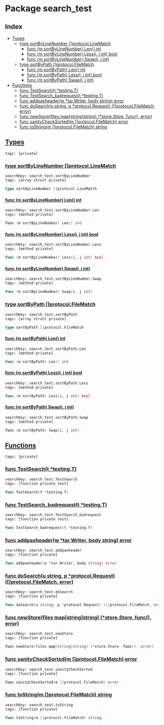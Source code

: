# Package search_test

## Index

* [Types](#type)
    * [type sortByLineNumber []protocol.LineMatch](#sortByLineNumber)
        * [func (m sortByLineNumber) Len() int](#sortByLineNumber.Len)
        * [func (m sortByLineNumber) Less(i, j int) bool](#sortByLineNumber.Less)
        * [func (m sortByLineNumber) Swap(i, j int)](#sortByLineNumber.Swap)
    * [type sortByPath []protocol.FileMatch](#sortByPath)
        * [func (m sortByPath) Len() int](#sortByPath.Len)
        * [func (m sortByPath) Less(i, j int) bool](#sortByPath.Less)
        * [func (m sortByPath) Swap(i, j int)](#sortByPath.Swap)
* [Functions](#func)
    * [func TestSearch(t *testing.T)](#TestSearch)
    * [func TestSearch_badrequest(t *testing.T)](#TestSearch_badrequest)
    * [func addpaxheader(w *tar.Writer, body string) error](#addpaxheader)
    * [func doSearch(u string, p *protocol.Request) ([]protocol.FileMatch, error)](#doSearch)
    * [func newStore(files map[string]string) (*store.Store, func(), error)](#newStore)
    * [func sanityCheckSorted(m []protocol.FileMatch) error](#sanityCheckSorted)
    * [func toString(m []protocol.FileMatch) string](#toString)


## <a id="type" href="#type">Types</a>

```
tags: [private]
```

### <a id="sortByLineNumber" href="#sortByLineNumber">type sortByLineNumber []protocol.LineMatch</a>

```
searchKey: search_test.sortByLineNumber
tags: [array struct private]
```

```Go
type sortByLineNumber []protocol.LineMatch
```

#### <a id="sortByLineNumber.Len" href="#sortByLineNumber.Len">func (m sortByLineNumber) Len() int</a>

```
searchKey: search_test.sortByLineNumber.Len
tags: [method private]
```

```Go
func (m sortByLineNumber) Len() int
```

#### <a id="sortByLineNumber.Less" href="#sortByLineNumber.Less">func (m sortByLineNumber) Less(i, j int) bool</a>

```
searchKey: search_test.sortByLineNumber.Less
tags: [method private]
```

```Go
func (m sortByLineNumber) Less(i, j int) bool
```

#### <a id="sortByLineNumber.Swap" href="#sortByLineNumber.Swap">func (m sortByLineNumber) Swap(i, j int)</a>

```
searchKey: search_test.sortByLineNumber.Swap
tags: [method private]
```

```Go
func (m sortByLineNumber) Swap(i, j int)
```

### <a id="sortByPath" href="#sortByPath">type sortByPath []protocol.FileMatch</a>

```
searchKey: search_test.sortByPath
tags: [array struct private]
```

```Go
type sortByPath []protocol.FileMatch
```

#### <a id="sortByPath.Len" href="#sortByPath.Len">func (m sortByPath) Len() int</a>

```
searchKey: search_test.sortByPath.Len
tags: [method private]
```

```Go
func (m sortByPath) Len() int
```

#### <a id="sortByPath.Less" href="#sortByPath.Less">func (m sortByPath) Less(i, j int) bool</a>

```
searchKey: search_test.sortByPath.Less
tags: [method private]
```

```Go
func (m sortByPath) Less(i, j int) bool
```

#### <a id="sortByPath.Swap" href="#sortByPath.Swap">func (m sortByPath) Swap(i, j int)</a>

```
searchKey: search_test.sortByPath.Swap
tags: [method private]
```

```Go
func (m sortByPath) Swap(i, j int)
```

## <a id="func" href="#func">Functions</a>

```
tags: [private]
```

### <a id="TestSearch" href="#TestSearch">func TestSearch(t *testing.T)</a>

```
searchKey: search_test.TestSearch
tags: [function private test]
```

```Go
func TestSearch(t *testing.T)
```

### <a id="TestSearch_badrequest" href="#TestSearch_badrequest">func TestSearch_badrequest(t *testing.T)</a>

```
searchKey: search_test.TestSearch_badrequest
tags: [function private test]
```

```Go
func TestSearch_badrequest(t *testing.T)
```

### <a id="addpaxheader" href="#addpaxheader">func addpaxheader(w *tar.Writer, body string) error</a>

```
searchKey: search_test.addpaxheader
tags: [function private]
```

```Go
func addpaxheader(w *tar.Writer, body string) error
```

### <a id="doSearch" href="#doSearch">func doSearch(u string, p *protocol.Request) ([]protocol.FileMatch, error)</a>

```
searchKey: search_test.doSearch
tags: [function private]
```

```Go
func doSearch(u string, p *protocol.Request) ([]protocol.FileMatch, error)
```

### <a id="newStore" href="#newStore">func newStore(files map[string]string) (*store.Store, func(), error)</a>

```
searchKey: search_test.newStore
tags: [function private]
```

```Go
func newStore(files map[string]string) (*store.Store, func(), error)
```

### <a id="sanityCheckSorted" href="#sanityCheckSorted">func sanityCheckSorted(m []protocol.FileMatch) error</a>

```
searchKey: search_test.sanityCheckSorted
tags: [function private]
```

```Go
func sanityCheckSorted(m []protocol.FileMatch) error
```

### <a id="toString" href="#toString">func toString(m []protocol.FileMatch) string</a>

```
searchKey: search_test.toString
tags: [function private]
```

```Go
func toString(m []protocol.FileMatch) string
```

